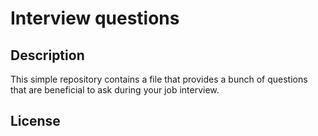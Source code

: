 # Interview questions

## Description
This simple repository contains a file that provides a bunch of questions that are beneficial to ask during your job interview.

## License
